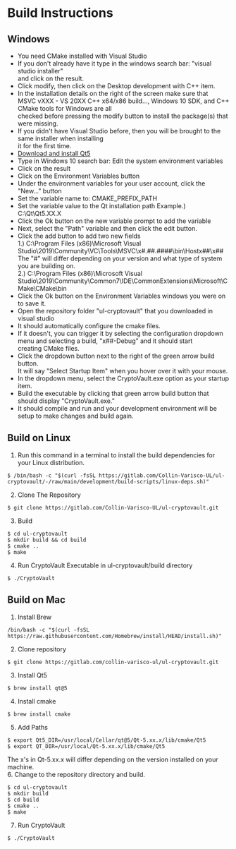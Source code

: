 # **Build Instructions**
## **Windows**
- You need CMake installed with Visual Studio
- If you don't already have it type in the windows search bar: "visual studio installer" \
  and click on the result.
- Click modify, then click on the Desktop development with C++ item.
- In the installation details on the right of the screen make sure that \
  MSVC vXXX - VS 20XX C++ x64/x86 build..., Windows 10 SDK, and C++ CMake tools for Windows are all \
  checked before pressing the modify button to install the package(s) that were missing.
- If you didn't have Visual Studio before, then you will be brought to the same installer when installing \
  it for the first time.
- [Download and install Qt5](https://www.qt.io/download-qt-installer)
- Type in Windows 10 search bar: Edit the system environment variables
- Click on the result
- Click on the Environment Variables button
- Under the environment variables for your user account, click the "New..." button
- Set the variable name to: CMAKE_PREFIX_PATH
- Set the variable value to the Qt installation path Example.) C:\Qt\Qt5.XX.X
- Click the Ok button on the new variable prompt to add the variable
- Next, select the "Path" variable and then click the edit button.
- Click the add button to add two new fields \
  1.) C:\Program Files (x86)\Microsoft Visual Studio\2019\Community\VC\Tools\MSVC\x#.##.####\bin\Hostx##\x## \
      The "#" will differ depending on your version and what type of system you are building on. \
  2.) C:\Program Files (x86)\Microsoft Visual Studio\2019\Community\Common7\IDE\CommonExtensions\Microsoft\CMake\CMake\bin 
- Click the Ok button on the Environment Variables windows you were on to save it.
- Open the repository folder "ul-cryptovault" that you downloaded in visual studio
- It should automatically configure the cmake files. 
- If it doesn't, you can trigger it by selecting the configuration dropdown menu and selecting a build, "x##-Debug" and it should start \
  creating CMake files. 
- Click the dropdown button next to the right of the green arrow build button. \
  It will say "Select Startup Item" when you hover over it with your mouse.
- In the dropdown menu, select the CryptoVault.exe option as your startup item.
- Build the executable by clicking that green arrow build button that should display "CryptoVault.exe."
- It should compile and run and your development environment will be setup to make changes and build again.
  


## **Build on Linux**
1. Run this command in a terminal to install the build dependencies for your Linux distribution.
```
$ /bin/bash -c "$(curl -fsSL https://gitlab.com/Collin-Varisco-UL/ul-cryptovault/-/raw/main/development/build-scripts/linux-deps.sh)"
```
2. Clone The Repository
```
$ git clone https://gitlab.com/Collin-Varisco-UL/ul-cryptovault.git
```
3. Build
```
$ cd ul-cryptovault
$ mkdir build && cd build 
$ cmake ..
$ make
```
4. Run CryptoVault Executable in ul-cryptovault/build directory
```
$ ./CryptoVault
```


## **Build on Mac**
1. Install Brew
```
/bin/bash -c "$(curl -fsSL https://raw.githubusercontent.com/Homebrew/install/HEAD/install.sh)"
```
2. Clone repository
```
$ git clone https://gitlab.com/collin-varisco-ul/ul-cryptovault.git
```
3. Install Qt5
```
$ brew install qt@5
```
4. Install cmake
```
$ brew install cmake
```
5. Add Paths
```
$ export Qt5_DIR=/usr/local/Cellar/qt@5/Qt-5.xx.x/lib/cmake/Qt5
$ export QT_DIR=/usr/local/Qt-5.xx.x/lib/cmake/Qt5
```
The x's in Qt-5.xx.x will differ depending on the version installed on your machine. \
6. Change to the repository directory and build.
```
$ cd ul-cryptovault
$ mkdir build
$ cd build
$ cmake ..
$ make
```
7. Run CryptoVault
```
$ ./CryptoVault
```



